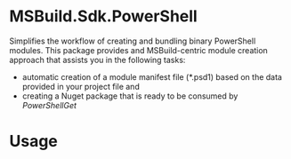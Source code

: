 # MSBuild.Sdk.PowerShell

Simplifies the workflow of creating and bundling binary PowerShell modules. This package provides and MSBuild-centric module creation approach that assists you in the following tasks:

- automatic creation of a module manifest file (*.psd1) based on the data provided in your project file and
- creating a Nuget package that is ready to be consumed by *PowerShellGet*

# Usage

